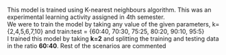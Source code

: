 This model is trained using K-nearest neighbours algorithm. This was an experimental learning activity assigned in 4th semester. <br/>
We were to train the model by taking any value of the given parameters, k={2,4,5,6,7,10} and train:test = {60:40, 70:30, 75:25, 80:20, 90:10, 95:5} <br/>
I trained this model by taking **k=2** and splitting the training and testing data in the ratio **60:40**.
Rest of the scenarios are commented
